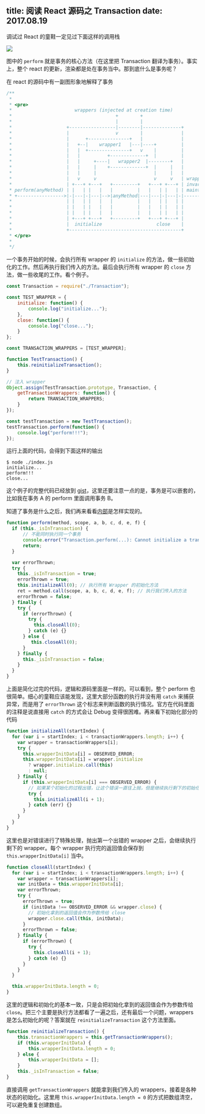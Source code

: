 title: 阅读 React 源码之 Transaction
date: 2017.08.19
---

调试过 React 的童鞋一定见过下面这样的调用栈

![](http://ol07x5ssf.bkt.clouddn.com/Screen%20Shot%202017-08-19%20at%2017.10.07.png)

图中的 `perform` 就是事务的核心方法（在这里把 Transaction 翻译为事务）。事实上，整个 react 的更新，渲染都是处在事务当中。那到底什么是事务呢？

在 react 的源码中有一副图形象地解释了事务

```js
/**
 *
 * <pre>
 *                       wrappers (injected at creation time)
 *                                      +        +
 *                                      |        |
 *                    +-----------------|--------|--------------+
 *                    |                 v        |              |
 *                    |      +---------------+   |              |
 *                    |   +--|    wrapper1   |---|----+         |
 *                    |   |  +---------------+   v    |         |
 *                    |   |          +-------------+  |         |
 *                    |   |     +----|   wrapper2  |--------+   |
 *                    |   |     |    +-------------+  |     |   |
 *                    |   |     |                     |     |   |
 *                    |   v     v                     v     v   | wrapper
 *                    | +---+ +---+   +---------+   +---+ +---+ | invariants
 * perform(anyMethod) | |   | |   |   |         |   |   | |   | | maintained
 * +----------------->|-|---|-|---|-->|anyMethod|---|---|-|---|-|-------->
 *                    | |   | |   |   |         |   |   | |   | |
 *                    | |   | |   |   |         |   |   | |   | |
 *                    | |   | |   |   |         |   |   | |   | |
 *                    | +---+ +---+   +---------+   +---+ +---+ |
 *                    |  initialize                    close    |
 *                    +-----------------------------------------+
 * </pre>
 *
 */
```

一个事务开始的时候，会执行所有 wrapper 的 `initialize` 的方法，做一些初始化的工作。然后再执行我们传入的方法。最后会执行所有 wrapper 的 `close` 方法，做一些收尾的工作。看个例子。

```js
const Transaction = require("./Transaction");

const TEST_WRAPPER = {
	initialize: function() {
		console.log("initialize...");
	},
	close: function() {
		console.log("close...");
	}
};

const TRANSACTION_WRAPPERS = [TEST_WRAPPER];

function TestTransaction() {
	this.reinitializeTransaction();
}

// 注入 wrapper
Object.assign(TestTransaction.prototype, Transaction, {
	getTransactionWrappers: function() {
		return TRANSACTION_WRAPPERS;
	}
});

const testTransaction = new TestTransaction();
testTransaction.perform(function() {
    console.log("perform!!!");
});
```

运行上面的代码，会得到下面这样的输出

```
$ node ./index.js
initialize...
perform!!!
close...
```

这个例子的完整代码已经放到 [gist](https://gist.github.com/clinyong/ae17889b6037a590f99dd35308d2f53e)，这里还要注意一点的是，事务是可以嵌套的，比如我在事务 A 的 perform 里面调用事务 B。

知道了事务是什么之后，我们再来看看[内部](https://github.com/facebook/react/blob/master/src/renderers/shared/stack/reconciler/Transaction.js)是怎样实现的。

```js
function perform(method, scope, a, b, c, d, e, f) {
  if (this._isInTransaction) {
      // 不能同时执行同一个事务
      console.error("Transaction.perform(...): Cannot initialize a transaction when there is already an outstanding transaction.");
      return;
  }

  var errorThrown;
  try {
    this._isInTransaction = true;
    errorThrown = true;
    this.initializeAll(0); // 执行所有 Wrapper 的初始化方法
    ret = method.call(scope, a, b, c, d, e, f); // 执行我们传入的方法
    errorThrown = false;
  } finally {
    try {
      if (errorThrown) {
        try {
          this.closeAll(0);
        } catch (e) {} 
      } else {
         this.closeAll(0);
      }
    } finally {
      this._isInTransaction = false;
    }
  }
}
```

上面是简化过完的代码，逻辑和源码里面是一样的。可以看到，整个 perform 也很简单。细心的童鞋应该能发现，这里大部分函数的执行并没有用 `catch` 来捕获异常，而是用了 `errorThrown` 这个标志来判断函数的执行情况。官方在代码里面的注释是说直接用 `catch` 的方式会让 Debug 变得很困难。再来看下初始化部分的代码

```js
function initializeAll(startIndex) {
  for (var i = startIndex; i < transactionWrappers.length; i++) {
    var wrapper = transactionWrappers[i];
    try {
      this.wrapperInitData[i] = OBSERVED_ERROR;
      this.wrapperInitData[i] = wrapper.initialize
        ? wrapper.initialize.call(this)
        : null;
    } finally {
      if (this.wrapperInitData[i] === OBSERVED_ERROR) {
        // 如果某个初始化的过程出错，让这个错误一直往上抛，但是继续执行剩下的初始化函数
        try {
          this.initializeAll(i + 1);
        } catch (err) {}
      }
    }
  }
}
```

这里也是对错误进行了特殊处理，抛出第一个出错的 wrapper 之后，会继续执行剩下的 wrapper。每个 wrapper 执行完的返回值会保存到 `this.wrapperInitData[i]` 当中。

```js
function closeAll(startIndex) {
  for (var i = startIndex; i < transactionWrappers.length; i++) {
    var wrapper = transactionWrappers[i];
    var initData = this.wrapperInitData[i];
    var errorThrown;
    try {
      errorThrown = true;
      if (initData !== OBSERVED_ERROR && wrapper.close) {
        // 初始化拿到的返回值会作为参数传给 close
        wrapper.close.call(this, initData);
      }
      errorThrown = false;
    } finally {
      if (errorThrown) {
        try {
          this.closeAll(i + 1);
        } catch (e) {}
      }
    }
  }

  this.wrapperInitData.length = 0;
}
```

这里的逻辑和初始化的基本一致，只是会把初始化拿到的返回值会作为参数传给 `close`。把三个主要是执行方法都看了一遍之后，还有最后一个问题，wrappers 是怎么初始化的呢？答案就在 `reinitializeTransaction` 这个方法里面。

```js
function reinitializeTransaction() {
    this.transactionWrappers = this.getTransactionWrappers();
    if (this.wrapperInitData) {
        this.wrapperInitData.length = 0;
    } else {
        this.wrapperInitData = [];
    }
    this._isInTransaction = false;
}
```

直接调用 `getTransactionWrappers` 就能拿到我们传入的 wrappers，接着是各种状态的初始化。这里用 `this.wrapperInitData.length = 0` 的方式把数组清空，可以避免重复创建数组。
